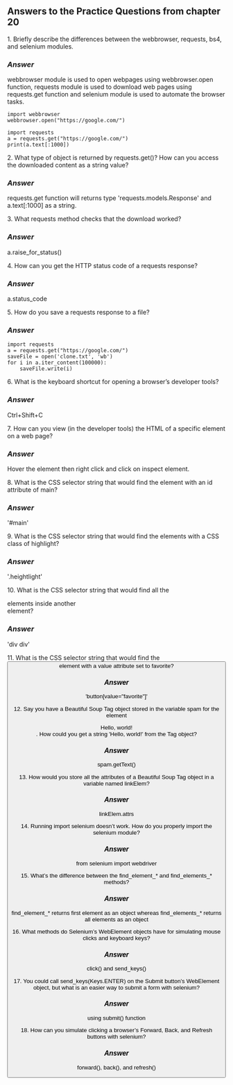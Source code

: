 <h2>Answers to the Practice Questions from chapter 20</h2>

<p>1. Briefly describe the differences between the webbrowser, requests, bs4, and selenium modules.</p>
<h3><i>Answer</i></h3>
<p>webbrowser module is used to open webpages using webbrowser.open function, requests module is used to download web pages using requests.get function and selenium module is used to automate the browser tasks.</p>

```
import webbrowser
webbrowser.open("https://google.com/")
```

```
import requests
a = requests.get("https://google.com/")
print(a.text[:1000])
```

<p>2. What type of object is returned by requests.get()? How can you access the downloaded content as a string value?</p>
<h3><i>Answer</i></h3>
<p>requests.get function will returns type 'requests.models.Response' and a.text[:1000] as a string.</p>

<p>3. What requests method checks that the download worked?</p>
<h3><i>Answer</i></h3>
<p>a.raise_for_status()</p>

<p>4. How can you get the HTTP status code of a requests response?</p>
<h3><i>Answer</i></h3>
<p>a.status_code</p>

<p>5. How do you save a requests response to a file?</p>
<h3><i>Answer</i></h3>

```
import requests
a = requests.get("https://google.com/")
saveFile = open('clone.txt', 'wb')
for i in a.iter_content(100000):
    saveFile.write(i)
```

<p>6. What is the keyboard shortcut for opening a browser’s developer tools?</p>
<h3><i>Answer</i></h3>
<p>Ctrl+Shift+C</p>

<p>7. How can you view (in the developer tools) the HTML of a specific element on a web page?</p>
<h3><i>Answer</i></h3>
<p>Hover the element then right click and click on inspect element.</p>

<p>8. What is the CSS selector string that would find the element with an id attribute of main?</p>
<h3><i>Answer</i></h3>
<po>'#main'</p>

<p>9. What is the CSS selector string that would find the elements with a CSS class of highlight?</p>
<h3><i>Answer</i></h3>
<p>'.heightlight'</p>

<p>10. What is the CSS selector string that would find all the <div> elements inside another <div> element?</p>
<h3><i>Answer</i></h3>
<p>'div div'</p>

<p>11. What is the CSS selector string that would find the <button> element with a value attribute set to favorite?</p>
<h3><i>Answer</i></h3>
<p>'button[value="favorite"]'</p>

<p>12. Say you have a Beautiful Soup Tag object stored in the variable spam for the element <div>Hello, world!</div>. How could you get a string 'Hello, world!' from the Tag object?</p>
<h3><i>Answer</i></h3>
<p>spam.getText()</p>

<p>13. How would you store all the attributes of a Beautiful Soup Tag object in a variable named linkElem?</p>
<h3><i>Answer</i></h3>
<p>linkElem.attrs</p>

<p>14. Running import selenium doesn’t work. How do you properly import the selenium module?</p>
<h3><i>Answer</i></h3>
<p>from selenium import webdriver</p>

<p>15. What’s the difference between the find_element_* and find_elements_* methods?</p>
<h3><i>Answer</i></h3>
<p>find_element_* returns first element as an object whereas find_elements_* returns all elements as an object</p>

<p>16. What methods do Selenium’s WebElement objects have for simulating mouse clicks and keyboard keys?</p>
<h3><i>Answer</i></h3>
<p>click() and send_keys()</p>

<p>17. You could call send_keys(Keys.ENTER) on the Submit button’s WebElement object, but what is an easier way to submit a form with selenium?</p>
<h3><i>Answer</i></h3>
<p>using submit() function</p>

<p>18. How can you simulate clicking a browser’s Forward, Back, and Refresh buttons with selenium?</p>
<h3><i>Answer</i></h3>
<p>forward(), back(), and refresh()</p>
